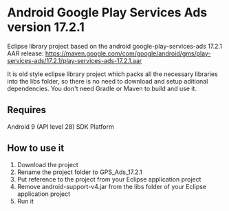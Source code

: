 # Android Google Play Services Ads version 17.2.1
Eclipse library project based on the android google-play-services-ads 17.2.1 AAR release:
https://maven.google.com/com/google/android/gms/play-services-ads/17.2.1/play-services-ads-17.2.1.aar

It is old style eclipse library project which packs all the necessary libraries into the libs folder, so there is no need to download and setup aditional dependencies. You don't need Gradle or Maven to build and use it.

## Requires

Android 9 (API level 28) SDK Platform

## How to use it

1. Download the project
2. Rename the project folder to GPS_Ads_17.2.1
3. Put reference to the project from your Eclipse application project
4. Remove android-support-v4.jar from the libs folder of your Eclipse application project
5. Run it
